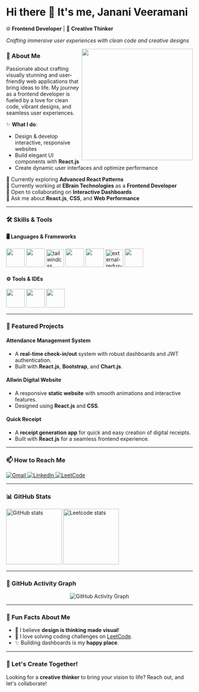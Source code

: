 # Hi there 👋 It's me, **Janani Veeramani**  

🌐 **Frontend Developer** | 🎨 **Creative Thinker**  

<p><em>Crafting immersive user experiences with clean code and creative designs</em></p>

<img align="right" width="300" src="https://i.pinimg.com/originals/47/f0/34/47f0342cec72b800463bf003eac1257e.gif">

### 🚀 About Me  
Passionate about crafting visually stunning and user-friendly web applications that bring ideas to life. My journey as a frontend developer is fueled by a love for clean code, vibrant designs, and seamless user experiences.

✨ **What I do**:
- Design & develop interactive, responsive websites
- Build elegant UI components with **React.js**
- Create dynamic user interfaces and optimize performance

🌱 Currently exploring **Advanced React Patterns**  
💼 Currently working at **EBrain Technologies** as a **Frontend Developer**  
👯 Open to collaborating on **Interactive Dashboards**  
💬 Ask me about **React.js**, **CSS**, and **Web Performance**


---

### 🛠️ Skills & Tools  

#### 🖥️ **Languages & Frameworks**  
<p>
   <img height="50" src="https://img.icons8.com/color/48/000000/html-5.png"/>
  <img height="50" src="https://img.icons8.com/color/48/000000/css3.png"/> 
  <img width="48" height="48" src="https://img.icons8.com/color/48/tailwindcss.png" alt="tailwindcss"/>
   <img height="50" src="https://img.icons8.com/color/48/000000/bootstrap.png"/> 
  <img height="50" src="https://img.icons8.com/color/48/000000/javascript.png"/> 
<img width="48" height="48" src="https://img.icons8.com/external-tal-revivo-color-tal-revivo/48/external-redux-an-open-source-javascript-library-for-managing-application-state-logo-color-tal-revivo.png" alt="external-redux-an-open-source-javascript-library-for-managing-application-state-logo-color-tal-revivo"/>
  <img height="50" src="https://img.icons8.com/color/48/000000/react-native.png"/> 
 

</p>

#### ⚙️ **Tools & IDEs**  
<p>
  <img height="50" src="https://img.icons8.com/color/48/000000/visual-studio-code-2019.png"/> 
  <img height="50" src="https://img.icons8.com/color/48/000000/git.png"/> 
  <img height="50" src="https://img.icons8.com/color/48/000000/figma--v1.png"/> 
</p>

---

### 🌟 Featured Projects  
#### Attendance Management System  
- A **real-time check-in/out** system with robust dashboards and JWT authentication.  
- Built with **React.js**, **Bootstrap**, and **Chart.js**.  

#### Allwin Digital Website  
- A responsive **static website** with smooth animations and interactive features.  
- Designed using **React.js** and **CSS**.  

#### Quick Receipt  
- A **receipt generation app** for quick and easy creation of digital receipts.  
- Built with **React.js** for a seamless frontend experience.

---

### 📫 How to Reach Me  

<p align="start">
  <a href="mailto:jananiv1161@gmail.com">
    <img src="https://img.shields.io/badge/Gmail-D14836?style=for-the-badge&logo=gmail&logoColor=white" alt="Gmail"/>
  </a>
  <a href="https://www.linkedin.com/in/janani-veeramani-076a652b9/">
    <img src="https://img.shields.io/badge/LinkedIn-0077B5?style=for-the-badge&logo=linkedin&logoColor=white" alt="LinkedIn"/>
  </a>
  <a href="https://leetcode.com/JananiVeeramani">
    <img src="https://img.shields.io/badge/LeetCode-FFA116?style=for-the-badge&logo=leetcode&logoColor=black" alt="LeetCode"/>
  </a>
</p>

---

### 📊 GitHub Stats  
<p>
  <img height="150" src="https://github-readme-stats.vercel.app/api?username=janani2145&theme=radical&show_icons=true&hide=issues,contribs" alt="GitHub stats" />
  <img height="150" src="https://leetcard.jacoblin.cool/JananiVeeramani?ext=contest&theme=dark" alt="Leetcode stats" />
</p>

---

### 🌟 GitHub Activity Graph  
<p align="center">
  <img src="https://github-readme-activity-graph.vercel.app/graph?username=janani2145&bg_color=0d1117&color=58a6ff&line=58a6ff&point=ffffff&area=true&hide_border=true" alt="GitHub Activity Graph">
</p>

---

### 🌟 Fun Facts About Me  
- 🎨 I believe **design is thinking made visual**!  
- 🌟 I love solving coding challenges on [LeetCode](https://leetcode.com/JananiVeeramani).  
- ✨ Building dashboards is my **happy place**.

---

### 🌟 Let's Create Together!  
Looking for a **creative thinker** to bring your vision to life? Reach out, and let's collaborate!
